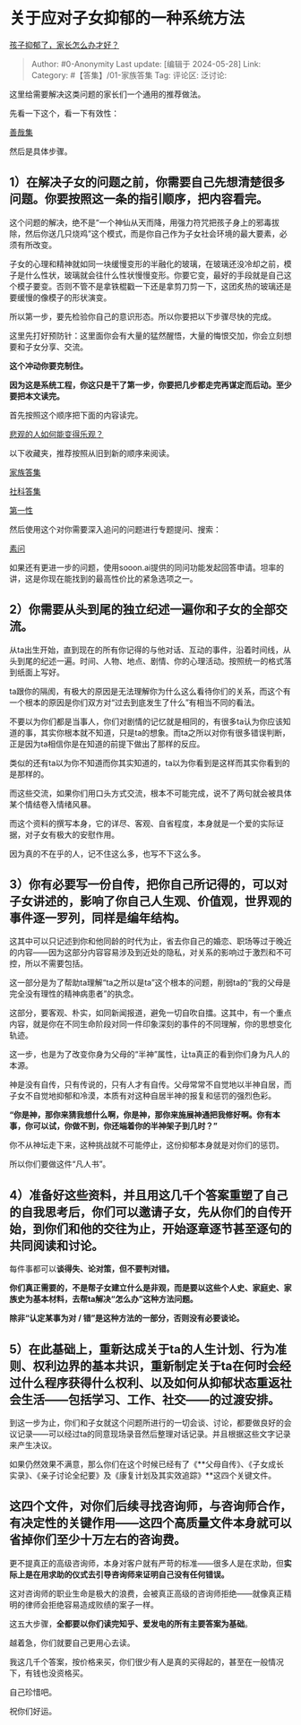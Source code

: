 # 关于应对子女抑郁的一种系统方法
[孩子抑郁了，家长怎么办才好？](https://www.zhihu.com/question/650979214/answer/3512066754)

> Author: #0-Anonymity
> Last update: [编辑于 2024-05-28]
> Link:
> Category: #【答集】/01-家族答集 
> Tag: 
> 评论区:
> 泛讨论:

这里给需要解决这类问题的家长们一个通用的推荐做法。

先看一下这个，看一下有效性：

[善哉集](https://zhuanlan.zhihu.com/p/638890684)

然后是具体步骤。

## 1）在解决子女的问题之前，你需要自己先想清楚很多问题。你要按照这一条的指引顺序，把内容看完。 ##

这个问题的解决，绝不是“一个神仙从天而降，用强力符咒把孩子身上的邪毒拔除，然后你送几只烧鸡”这个模式，而是你自己作为子女社会环境的最大要素，必须有所改变。

子女的心理和精神就如同一块缓慢变形的半融化的玻璃，在玻璃还没冷却之前，模子是什么性状，玻璃就会往什么性状慢慢变形。你要它变，最好的手段就是自己这个模子要变。否则不管不是拿铁棍戳一下还是拿剪刀剪一下，这团炙热的玻璃还是要缓慢的像模子的形状演变。

所以第一步，要先检验你自己的意识形态。所以你要把以下步骤尽快的完成。

这里先打好预防针：这里面你会有大量的猛然醒悟，大量的悔恨交加，你会立刻想要和子女分享、交流。

**这个冲动你要克制住。**

**因为这是系统工程，你这只是干了第一步，你要把几步都走完再谋定而后动。至少要把本文读完。**

首先按照这个顺序把下面的内容读完。

[悲观的人如何能变得乐观？](https://www.zhihu.com/question/266034365/answer/557697304)

以下收藏夹，推荐按照从旧到新的顺序来阅读。

[家族答集](https://zhihu.com/collection/378738313)

[社科答集](https://zhihu.com/collection/304176992)

[第一性](https://zhihu.com/collection/369876193)

然后使用这个对你需要深入追问的问题进行专题提问、搜索：

[素问](https://link.zhihu.com/?target=https%3A//sooon.ai/)

如果还有更进一步的问题，使用sooon.ai提供的同问功能发起回答申请。坦率的讲，这是你现在能找到的最高性价比的紧急选项之一。

## 2）你需要从头到尾的独立纪述一遍你和子女的全部交流。 ##

从ta出生开始，直到现在的所有你记得的与他对话、互动的事件，沿着时间线，从头到尾的纪述一遍。时间、人物、地点、剧情、你的心理活动。按照统一的格式落到纸面上写好。

ta跟你的隔阂，有极大的原因是无法理解你为什么这么看待你们的关系，而这个有一个根本的原因是你们双方对“过去到底发生了什么”有相当不同的看法。

不要以为你们都是当事人，你们对剧情的记忆就是相同的，有很多ta认为你应该知道的事，其实你根本就不知道，只是ta的想象。而ta之所以对你有很多错误判断，正是因为ta相信你是在知道的前提下做出了那样的反应。

类似的还有ta以为你不知道而你其实知道的，ta以为你看到是这样而其实你看到的是那样的。

而这些交流，如果你们用口头方式交流，根本不可能完成，说不了两句就会被具体某个情结卷入情绪风暴。

而这个资料的撰写本身，它的详尽、客观、自省程度，本身就是一个爱的实际证据，对子女有极大的安慰作用。

因为真的不在乎的人，记不住这么多，也写不下这么多。

## 3）你有必要写一份自传，把你自己所记得的，可以对子女讲述的，影响了你自己人生观、价值观，世界观的事件逐一罗列，同样是编年结构。 ##

这其中可以只记述到你和他同龄的时代为止，省去你自己的婚恋、职场等过于晚近的内容——因为这部分内容容易涉及到近处的隐私，对关系的影响过于激烈和不可控，所以不需要包括。

这一部分是为了帮助ta理解“ta之所以是ta”这个根本的问题，削弱ta的“我的父母是完全没有理性的精神病患者”的执念。

这部分，要客观、朴实，如同新闻报道，避免一切自吹自擂。这其中，有一个重点内容，就是你在不同生命阶段对同一件印象深刻的事件的不同理解，你的思想变化轨迹。

这一步，也是为了改变你身为父母的“半神”属性，让ta真正的看到你们身为凡人的本源。

神是没有自传，只有传说的，只有人才有自传。父母常常不自觉地以半神自居，而子女不自觉地抑郁和冷漠，本质有对这种自居半神的报复和惩罚的强烈色彩。

**“你是神，那你来猜我想什么啊，你是神，那你来施展神通把我修好啊。你有本事，你可以试，你做不到，你还端着你的半神架子到几时？”**

你不从神坛走下来，这种挑战就不可能停止，这份抑郁本身就是对你们的惩罚。

所以你们要做这件“凡人书”。

## 4）准备好这些资料，并且用这几千个答案重塑了自己的自我思考后，你们可以邀请子女，先从你们的自传开始，到你们和他的交往为止，开始逐章逐节甚至逐句的共同阅读和讨论。 ##

每件事都可以**谈得失、论对策，但不要判对错。**

**你们真正需要的，不是帮子女建立什么是非观，而是要以这些个人史、家庭史、家族史为基本材料，去帮ta解决“怎么办”这种方法问题。**

**除非“认定某事为对 / 错”是这种方法的一部分，否则没有必要谈论。**

## 5）在此基础上，重新达成关于ta的人生计划、行为准则、权利边界的基本共识，重新制定关于ta在何时会经过什么程序获得什么权利、以及如何从抑郁状态重返社会生活——包括学习、工作、社交——的过渡安排。 ##

到这一步为止，你们和子女就这个问题所进行的一切会谈、讨论，都要做良好的会议记录——可以经过ta的同意现场录音然后整理对话记录。并且根据这些文字记录来产生决议。

如果仍然效果不满意，那么你们在这个时候已经有了《**父母自传》、《子女成长实录》、《亲子讨论全纪要》及《康复计划及其实效追踪》**这四个关键文件。

## 这四个文件，对你们后续寻找咨询师，与咨询师合作，有决定性的关键作用——**这四个高质量文件本身就可以省掉你们至少十万左右的咨询费。** ##

更不提真正的高级咨询师，本身对客户就有严苛的标准——很多人是在求助，但**实际上是在用求助的仪式去引导咨询师来证明自己没有任何错误。**

这对咨询师的职业生命是极大的浪费，会被真正高级的咨询师拒绝——就像真正精明的律师会拒绝容易造成败绩的案子一样。

这五大步骤，**全都要以你们读完知乎、爱发电的所有主要答案为基础**。

越着急，你们就要自己更用心去读。

我这几千个答案，按价格来买，你们很少有人是真的买得起的，甚至在一般情况下，有钱也没资格买。

自己珍惜吧。

祝你们好运。